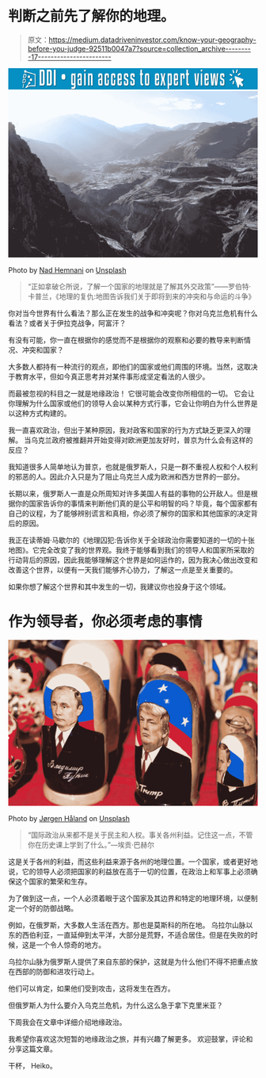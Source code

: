 # 判断之前先了解你的地理。

> 原文：<https://medium.datadriveninvestor.com/know-your-geography-before-you-judge-92511b0047a7?source=collection_archive---------17----------------------->

[![](img/1bbb2a2b291205cd3656539b03c33bc0.png)](http://www.track.datadriveninvestor.com/1B9E)![](img/e48b9b69d4d96dde97f9642cf30376ac.png)

Photo by [Nad Hemnani](https://unsplash.com/@santtd?utm_source=medium&utm_medium=referral) on [Unsplash](https://unsplash.com?utm_source=medium&utm_medium=referral)

> “正如拿破仑所说，了解一个国家的地理就是了解其外交政策”――罗伯特·卡普兰，《地理的复仇:地图告诉我们关于即将到来的冲突和与命运的斗争》

你对当今世界有什么看法？那么正在发生的战争和冲突呢？你对乌克兰危机有什么看法？或者关于伊拉克战争，阿富汗？

有没有可能，你一直在根据你的感觉而不是根据你的观察和必要的教导来判断情况、冲突和国家？

大多数人都持有一种流行的观点，即他们的国家或他们周围的环境。当然，这取决于教育水平，但如今真正思考并对某件事形成坚定看法的人很少。

而最被忽视的科目之一就是地缘政治！
它很可能会改变你所相信的一切。
它会让你理解为什么国家或他们的领导人会以某种方式行事，它会让你明白为什么世界是以这种方式构建的。

我一直喜欢政治，但出于某种原因，我对政客和国家的行为方式缺乏更深入的理解。
当乌克兰政府被推翻并开始变得对欧洲更加友好时，普京为什么会有这样的反应？

我知道很多人简单地认为普京，也就是俄罗斯人，只是一群不重视人权和个人权利的邪恶的人。因此介入只是为了阻止乌克兰人成为欧洲和西方世界的一部分。

长期以来，俄罗斯人一直是众所周知对许多美国人有益的事物的公开敌人。但是根据你的国家告诉你的事情来判断他们真的是公平和明智的吗？毕竟，每个国家都有自己的议程，为了能够辨别谎言和真相，你必须了解你的国家和其他国家的决定背后的原因。

我正在读蒂姆·马歇尔的《地理囚犯:告诉你关于全球政治你需要知道的一切的十张地图》。它完全改变了我的世界观。我终于能够看到我们的领导人和国家所采取的行动背后的原因，因此我能够理解这个世界是如何运作的，因为我决心做出改变和改善这个世界，以便有一天我们能够齐心协力，了解这一点是至关重要的。

如果你想了解这个世界和其中发生的一切，我建议你也投身于这个领域。

# 作为领导者，你必须考虑的事情

![](img/8b6bdc513a9b2b81aeaa12a8250a5f1a.png)

Photo by [Jørgen Håland](https://unsplash.com/@jhaland?utm_source=medium&utm_medium=referral) on [Unsplash](https://unsplash.com?utm_source=medium&utm_medium=referral)

> “国际政治从来都不是关于民主和人权。事关各州利益。记住这一点，不管你在历史课上学到了什么。”―埃贡·巴赫尔

这是关于各州的利益，而这些利益来源于各州的地理位置。一个国家，或者更好地说，它的领导人必须把国家的利益放在高于一切的位置，在政治上和军事上必须确保这个国家的繁荣和生存。

为了做到这一点，一个人必须着眼于这个国家及其边界和特定的地理环境，以便制定一个好的防御战略。

例如，在俄罗斯，大多数人生活在西方。那也是莫斯科的所在地。
乌拉尔山脉以东的西伯利亚，一直延伸到太平洋，大部分是荒野，不适合居住。但是在失败的时候，这是一个令人惊奇的地方。

乌拉尔山脉为俄罗斯人提供了来自东部的保护，这就是为什么他们不得不把重点放在西部的防御和进攻行动上。

他们可以肯定，如果他们受到攻击，这将发生在西方。

但俄罗斯人为什么要介入乌克兰危机，为什么这么急于拿下克里米亚？

下周我会在文章中详细介绍地缘政治。

我希望你喜欢这次短暂的地缘政治之旅，并有兴趣了解更多。
欢迎鼓掌，评论和分享这篇文章。

干杯，
Heiko。